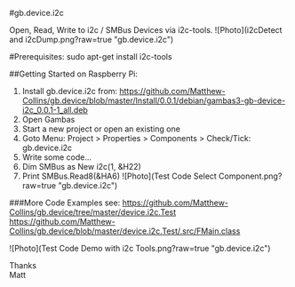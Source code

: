 #gb.device.i2c

Open, Read, Write to i2c / SMBus Devices via i2c-tools.
![Photo](i2cDetect and i2cDump.png?raw=true "gb.device.i2c")

#Prerequisites:
sudo apt-get install i2c-tools

##Getting Started on Raspberry Pi:
1. Install gb.device.i2c from: 
https://github.com/Matthew-Collins/gb.device/blob/master/Install/0.0.1/debian/gambas3-gb-device-i2c_0.0.1-1_all.deb
2. Open Gambas
3. Start a new project or open an existing one
4. Goto Menu: Project > Properties > Components > Check/Tick: gb.device.i2c
5. Write some code...
6. Dim SMBus as New i2c(1, &H22)
7. Print SMBus.Read8(&HA6)
![Photo](Test Code Select Component.png?raw=true "gb.device.i2c")

###More Code Examples see:
https://github.com/Matthew-Collins/gb.device/tree/master/device.i2c.Test  
https://github.com/Matthew-Collins/gb.device/blob/master/device.i2c.Test/.src/FMain.class

![Photo](Test Code Demo with i2c Tools.png?raw=true "gb.device.i2c")

Thanks  
Matt

